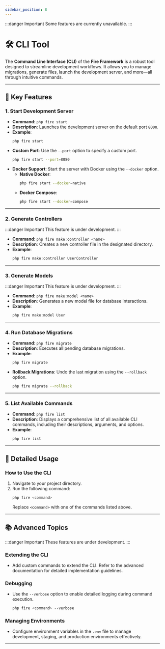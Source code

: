 ```yaml
---
sidebar_position: 8
---
```


:::danger Important
Some features are currently unavailable.
:::

# 🛠️ CLI Tool

The **Command Line Interface (CLI)** of the **Fire Framework** is a robust tool designed to streamline development workflows. It allows you to manage migrations, generate files, launch the development server, and more—all through intuitive commands.

---

## 🚀 Key Features

### 1. **Start Development Server**

- **Command**: `php fire start`
- **Description**: Launches the development server on the default port `8000`.
- **Example**:
  ```bash
  php fire start
  ```
- **Custom Port**: Use the `--port` option to specify a custom port.
  ```bash
  php fire start --port=8080
  ```
- **Docker Support**: Start the server with Docker using the `--docker` option.
  - **Native Docker**:
    ```bash
    php fire start --docker=native
    ```
  - **Docker Compose**:
    ```bash
    php fire start --docker=compose
    ```

---

### 2. **Generate Controllers**

:::danger Important
This feature is under development.
:::

- **Command**: `php fire make:controller <name>`
- **Description**: Creates a new controller file in the designated directory.
- **Example**:
  ```bash
  php fire make:controller UserController
  ```

---

### 3. **Generate Models**

:::danger Important
This feature is under development.
:::

- **Command**: `php fire make:model <name>`
- **Description**: Generates a new model file for database interactions.
- **Example**:
  ```bash
  php fire make:model User
  ```

---

### 4. **Run Database Migrations**

- **Command**: `php fire migrate`
- **Description**: Executes all pending database migrations.
- **Example**:
  ```bash
  php fire migrate
  ```
- **Rollback Migrations**: Undo the last migration using the `--rollback` option.
  ```bash
  php fire migrate --rollback
  ```

---

### 5. **List Available Commands**

- **Command**: `php fire list`
- **Description**: Displays a comprehensive list of all available CLI commands, including their descriptions, arguments, and options.
- **Example**:
  ```bash
  php fire list
  ```

---

## 📖 Detailed Usage

### How to Use the CLI

1. Navigate to your project directory.
2. Run the following command:
   ```bash
   php fire <command>
   ```
   Replace `<command>` with one of the commands listed above.

---

## 📚 Advanced Topics

:::danger Important
These features are under development.
:::

### Extending the CLI

- Add custom commands to extend the CLI. Refer to the advanced documentation for detailed implementation guidelines.

### Debugging

- Use the `--verbose` option to enable detailed logging during command execution.
  ```bash
  php fire <command> --verbose
  ```

### Managing Environments

- Configure environment variables in the `.env` file to manage development, staging, and production environments effectively.

---
